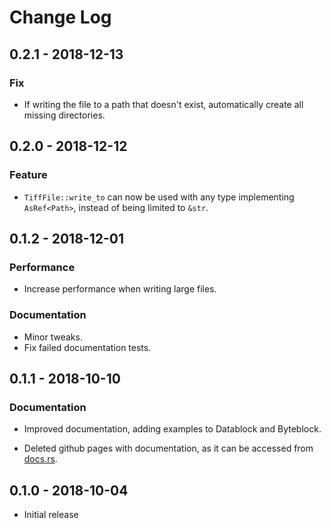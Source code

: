 # Change Log

## 0.2.1 - 2018-12-13

### Fix

* If writing the file to a path that doesn't exist, automatically create all missing directories.

## 0.2.0 - 2018-12-12

### Feature

* `TiffFile::write_to` can now be used with any type implementing `AsRef<Path>`, instead of being limited to `&str`.

## 0.1.2 - 2018-12-01

### Performance

* Increase performance when writing large files.

### Documentation

* Minor tweaks.
* Fix failed documentation tests.

## 0.1.1 - 2018-10-10

### Documentation

* Improved documentation, adding examples to Datablock and Byteblock.

* Deleted github pages with documentation, as it can be accessed from [docs.rs](https://docs.rs/tiff-encoder).

## 0.1.0 - 2018-10-04

* Initial release